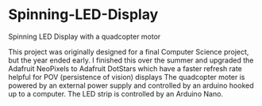 # Spinning-LED-Display
Spinning LED Display with a quadcopter motor

This project was originally designed for a final Computer Science project, but the year ended early. 
I finished this over the summer and upgraded the Adafruit NeoPixels to Adafruit DotStars which have a faster refresh rate helpful for POV (persistence of vision) displays
The quadcopter moter is powered by an external power supply and controlled by an arduino hooked up to a computer.
The LED strip is controlled by an Arduino Nano.
